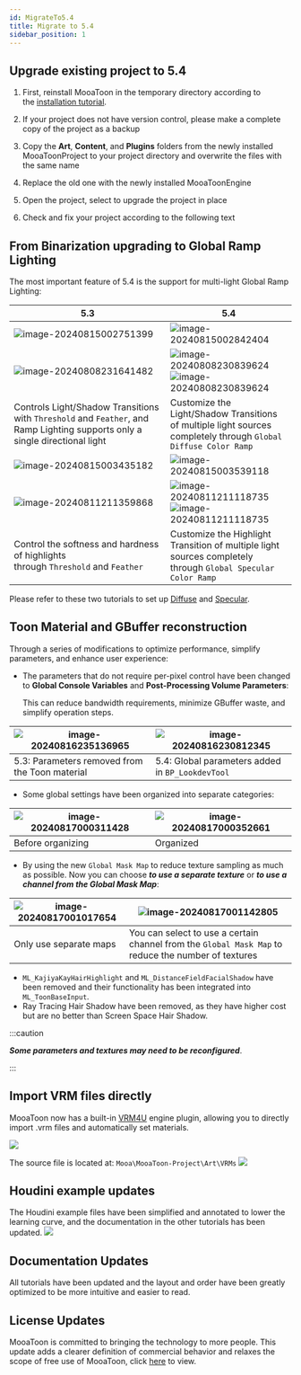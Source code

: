 ```yaml
---
id: MigrateTo5.4
title: Migrate to 5.4
sidebar_position: 1
---
```

## Upgrade existing project to 5.4 

1. First, reinstall MooaToon in the temporary directory according to the [installation tutorial](/docs/GettingStarted/).  
    
2. If your project does not have version control, please make a complete copy of the project as a backup  
    
3. Copy the **Art**, **Content**, and **Plugins** folders from the newly installed MooaToonProject to your project directory and overwrite the files with the same name  
    
4. Replace the old one with the newly installed MooaToonEngine 
5. Open the project, select to upgrade the project in place
6. Check and fix your project according to the following text

## From Binarization upgrading to Global Ramp Lighting

The most important feature of 5.4 is the support for multi-light Global Ramp Lighting:

| 5.3                                                                                                                          | 5.4                                                                                                                                                       |
| ---------------------------------------------------------------------------------------------------------------------------- | --------------------------------------------------------------------------------------------------------------------------------------------------------- |
| ![image-20240815002751399](./assets/image-20240815002751399.png)                                                             | ![image-20240815002842404](./assets/image-20240815002842404.png)                                                                                          |
| ![image-20240808231641482](./../Tutorial/assets/image-20240808231641482.png)                                                 | ![image-20240808230839624](./../Tutorial/assets/image-20240809001134948.png) ![image-20240808230839624](./../Tutorial/assets/image-20240808230839624.png) |
| Controls Light/Shadow Transitions with `Threshold` and `Feather`, and Ramp Lighting supports only a single directional light | Customize the Light/Shadow Transitions of multiple light sources completely through `Global Diffuse Color Ramp`                                           |
| ![image-20240815003435182](./assets/image-20240815003435182.png)                                                             | ![image-20240815003539118](./assets/image-20240815003539118.png)                                                                                          |
| ![image-20240811211359868](./../Tutorial/assets/image-20240811211359868.png)                                                 | ![image-20240811211118735](./../Tutorial/assets/image-20240811211100409.png) ![image-20240811211118735](./../Tutorial/assets/image-20240811211118735.png) |
| Control the softness and hardness of highlights through `Threshold` and `Feather`                                            | Customize the Highlight Transition of multiple light sources completely through `Global Specular Color Ramp`                                              |

Please refer to these two tutorials to set up [Diffuse](/docs/Tutorial/ControlLightShadowColorTransition) and [Specular](/docs/Tutorial/AddStylizedHairHighlights#controlling-highlight-transitions-with-specular-color-ramp).

## Toon Material and GBuffer reconstruction

Through a series of modifications to optimize performance, simplify parameters, and enhance user experience:  

- The parameters that do not require per-pixel control have been changed to **Global Console Variables** and **Post-Processing Volume Parameters**:  
    
    This can reduce bandwidth requirements, minimize GBuffer waste, and simplify operation steps.

| ![image-20240816235136965](./assets/image-20240816235136965.png) | ![image-20240816230812345](./assets/image-20240816230812345.png) |
| ---------------------------------------------------------------- | ---------------------------------------------------------------- |
| 5.3: Parameters removed from the Toon material                   | 5.4: Global parameters added in `BP_LookdevTool`                 |

- Some global settings have been organized into separate categories:

| ![image-20240817000311428](./assets/image-20240817000311428.png) | ![image-20240817000352661](./assets/image-20240817000352661.png) |
| ---------------------------------------------------------------- | ---------------------------------------------------------------- |
| Before organizing                                                | Organized                                                        |
- By using the new `Global Mask Map` to reduce texture sampling as much as possible. Now you can choose _**to use a separate texture**_ or _**to use a channel from the Global Mask Map**_:

| ![image-20240817001017654](./assets/image-20240817001017654.png) | ![image-20240817001142805](./assets/image-20240817001142805.png)                                    |
| ---------------------------------------------------------------- | --------------------------------------------------------------------------------------------------- |
| Only use separate maps                                           | You can select to use a certain channel from the `Global Mask Map` to reduce the number of textures |
- `ML_KajiyaKayHairHighlight` and `ML_DistanceFieldFacialShadow` have been removed and their functionality has been integrated into `ML_ToonBaseInput`.
- Ray Tracing Hair Shadow have been removed, as they have higher cost but are no better than Screen Space Hair Shadow.

:::caution

***Some parameters and textures may need to be reconfigured***.

:::


## Import VRM files directly 

MooaToon now has a built-in [VRM4U](https://github.com/JasonMa0012/VRM4U_MooaToon) engine plugin, allowing you to directly import .vrm files and automatically set materials.

![](assets/Pasted%20image%2020240817214949.png)

The source file is located at: `Mooa\MooaToon-Project\Art\VRMs`
![](assets/Pasted%20image%2020240817215556.png)


## Houdini example updates

The Houdini example files have been simplified and annotated to lower the learning curve, and the documentation in the other tutorials has been updated.
![](assets/Pasted%20image%2020240817220847.png)
## Documentation Updates

All tutorials have been updated and the layout and order have been greatly optimized to be more intuitive and easier to read.

## License Updates

MooaToon is committed to bringing the technology to more people. This update adds a clearer definition of commercial behavior and relaxes the scope of free use of MooaToon, click [here](./../Licence.md) to view.